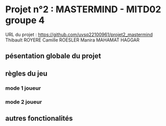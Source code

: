 # Projet n°2 : MASTERMIND - MITD02 groupe 4 
URL du projet : https://github.com/uvsq22100961/projet2_mastermind 
Thibault ROYERE
Camille ROESLER
Manira MAHAMAT HAGGAR

## pésentation globale du projet 


## règles du jeu 

### mode 1 joueur 
### mode 2 joueur 

## autres fonctionalités 

